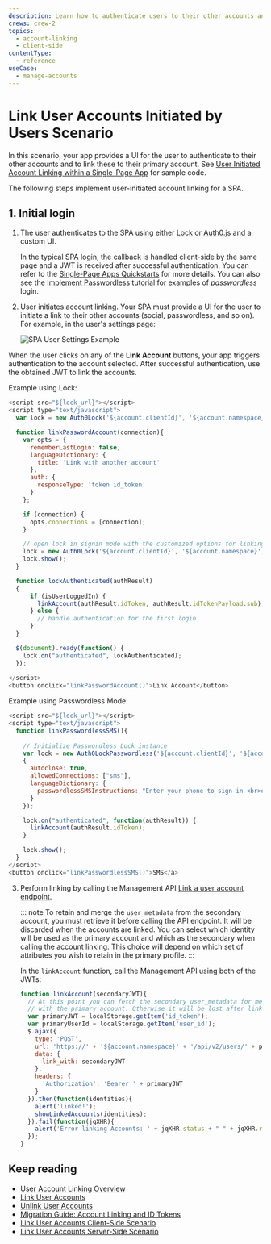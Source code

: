 ```yaml
---
description: Learn how to authenticate users to their other accounts and link these to their primary account.
crews: crew-2
topics:
  - account-linking
  - client-side
contentType:
  - reference
useCase:
  - manage-accounts
---
```


# Link User Accounts Initiated by Users Scenario

In this scenario, your app provides a UI for the user to authenticate to their other accounts and to link these to their primary account. See [User Initiated Account Linking within a Single-Page App](https://github.com/auth0/auth0-link-accounts-sample/tree/master/SPA) for sample code.

The following steps implement user-initiated account linking for a SPA.

## 1. Initial login

1. The user authenticates to the SPA using either [Lock](/libraries/lock) or [Auth0.js](/libraries/auth0js) and a custom UI.

    In the typical SPA login, the callback is handled client-side by the same page and a JWT is received after successful authentication. You can refer to the [Single-Page Apps Quickstarts](/quickstart/spa) for more details. You can also see the [Implement Passwordless](/connections/passwordless) tutorial for examples of <dfn data-key="passwordless">passwordless</dfn> login.

2. User initiates account linking. Your SPA must provide a UI for the user to initiate a link to their other accounts (social, passwordless, and so on). For example, in the user's settings page:

    ![SPA User Settings Example](/media/articles/link-accounts/spa-user-settings.png)

When the user clicks on any of the **Link Account** buttons, your app triggers authentication to the account selected. After successful authentication, use the obtained JWT to link the accounts.

Example using Lock: 

```js
<script src="${lock_url}"></script>
<script type="text/javascript">
  var lock = new Auth0Lock('${account.clientId}', '${account.namespace}');

  function linkPasswordAccount(connection){
    var opts = {
      rememberLastLogin: false,
      languageDictionary: {
        title: 'Link with another account'
      },
      auth: {
        responseType: 'token id_token'
      }
    };

    if (connection) {
      opts.connections = [connection];
    }

    // open lock in signin mode with the customized options for linking
    lock = new Auth0Lock('${account.clientId}', '${account.namespace}', opts);
    lock.show();
  }

  function lockAuthenticated(authResult)
  {
      if (isUserLoggedIn) {
        linkAccount(authResult.idToken, authResult.idTokenPayload.sub);
      } else {
        // handle authentication for the first login
      }
  }

  $(document).ready(function() {
    lock.on("authenticated", lockAuthenticated);
  });
  
</script>
<button onclick="linkPasswordAccount()">Link Account</button>
```

Example using Passwordless Mode:

```js
<script src="${lock_url}"></script>
<script type="text/javascript">
  function linkPasswordlessSMS(){
    
    // Initialize Passwordless Lock instance
    var lock = new Auth0LockPasswordless('${account.clientId}', '${account.namespace}',
    {
      autoclose: true,
      allowedConnections: ["sms"],
      languageDictionary: {
        passwordlessSMSInstructions: "Enter your phone to sign in <br>or create an account to link to."
      }
    });

    lock.on("authenticated", function(authResult)) {
      linkAccount(authResult.idToken);
    }

    lock.show();
  }
</script>
<button onclick="linkPasswordlessSMS()">SMS</a>
```

3. Perform linking by calling the Management API [Link a user account endpoint](/api/v2#!/Users/post_identities). 

    ::: note
    To retain and merge the `user_metadata` from the secondary account, you must retrieve it before calling the API endpoint. It will be discarded when the accounts are linked. You can select which identity will be used as the primary account and which as the secondary when calling the account linking. This choice will depend on which set of attributes you wish to retain in the primary profile.
    :::

    In the `linkAccount` function, call the Management API using both of the JWTs:

    ```js
    function linkAccount(secondaryJWT){
      // At this point you can fetch the secondary user_metadata for merging
      // with the primary account. Otherwise it will be lost after linking the accounts
      var primaryJWT = localStorage.getItem('id_token');
      var primaryUserId = localStorage.getItem('user_id');
      $.ajax({
        type: 'POST',
        url: 'https://' + '${account.namespace}' + '/api/v2/users/' + primaryUserId + '/identities',
        data: {
          link_with: secondaryJWT
        },
        headers: {
          'Authorization': 'Bearer ' + primaryJWT
        }
      }).then(function(identities){
        alert('linked!');
        showLinkedAccounts(identities);
      }).fail(function(jqXHR){
        alert('Error linking Accounts: ' + jqXHR.status + " " + jqXHR.responseText);
      });
    }
    ```

## Keep reading

* [User Account Linking Overview](/users/concepts/overview-user-account-linking)
* [Link User Accounts](/users/guides/link-user-accounts)
* [Unlink User Accounts](/users/guides/unlink-user-accounts)
* [Migration Guide: Account Linking and ID Tokens](/migrations/guides/account-linking)
* [Link User Accounts Client-Side Scenario](/users/references/link-accounts-client-side-scenario)
* [Link User Accounts Server-Side Scenario](/users/references/link-accounts-server-side-scenario)